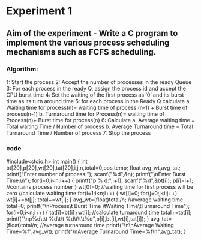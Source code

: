 #     Experiment 1  
##   Aim of the experiment - Write a C program to implement the various process scheduling mechanisms such as FCFS scheduling.
 ###  Algorithm:
1: Start the process
2: Accept the number of processes in the ready Queue
3: For each process in the ready Q, assign the process id and accept the CPU burst time
4: Set the waiting of the first process as ‘0’ and its burst time as its turn around time
5: for each process in the Ready Q calculate
a. Waiting time for process(n)= waiting time of process (n-1) + Burst time of process(n-1)
b. Turnaround time for Process(n)= waiting time of Process(n)+ Burst time for process(n)
6: Calculate
a. Average waiting time = Total waiting Time / Number of process
b. Average Turnaround time = Total Turnaround Time / Number of process
7: Stop the process
 
###  code
#include<stdio.h>
int main()
{
 int bt[20],p[20],wt[20],tat[20],i,j,n,total=0,pos,temp;
 float avg_wt,avg_tat;
 printf("Enter number of process:");
 scanf("%d",&n);
 printf("\nEnter Burst Time:\n");
 for(i=0;i<n;i++)
 {
 printf("p % d:",i+1);
 scanf("%d",&bt[i]);
 p[i]=i+1; //contains process number
 }
wt[0]=0; //waiting time for first process will be zero
//calculate waiting time
 for(i=1;i<n;i++)
 {
 wt[i]=0;
 for(j=0;j<i;j++)
 wt[i]+=bt[j];
 total+=wt[i];
 }
 avg_wt=(float)total/n; //average waiting time
 total=0;
 printf("\nProcess\t Burst Time \tWaiting Time\tTurnaround Time");
for(i=0;i<n;i++)
 {
 tat[i]=bt[i]+wt[i]; //calculate turnaround time
 total+=tat[i];
 printf("\np%d\t\t %d\t\t %d\t\t\t%d",p[i],bt[i],wt[i],tat[i]);
 }
 avg_tat=(float)total/n; //average turnaround time
 printf("\n\nAverage Waiting Time=%f",avg_wt);
 printf("\nAverage Turnaround Time=%f\n",avg_tat);
}
